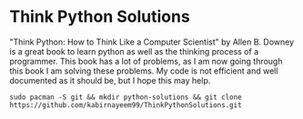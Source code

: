 # Think Python Solutions
"Think Python: How to Think Like a Computer Scientist" by Allen B. Downey is a great book to learn python as well as the thinking process of a programmer. This book has a lot of problems, as I am now going through this book I am solving these problems. My code is not efficient and well documented as it should be, but I hope this may help. 

`sudo pacman -S git &&
mkdir python-solutions &&
git clone https://github.com/kabirnayeem99/ThinkPythonSolutions.git`
